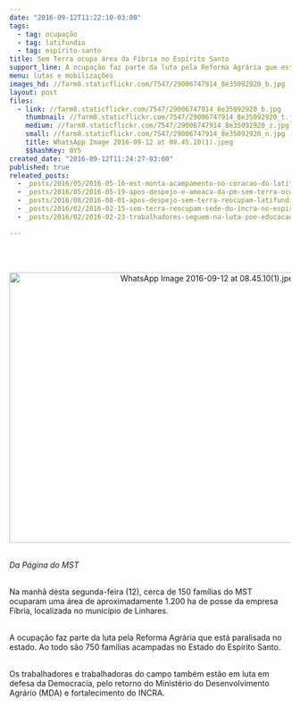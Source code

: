 ```yaml
---
date: "2016-09-12T11:22:10-03:00"
tags:
  - tag: ocupação
  - tag: latifundio
  - tag: espírito-santo
title: Sem Terra ocupa área da Fíbria no Espírito Santo
support_line: A ocupação faz parte da luta pela Reforma Agrária que está paralisada no estado
menu: lutas e mobilizações
images_hd: //farm8.staticflickr.com/7547/29006747914_8e35092920_b.jpg
layout: post
files:
  - link: //farm8.staticflickr.com/7547/29006747914_8e35092920_b.jpg
    thumbnail: //farm8.staticflickr.com/7547/29006747914_8e35092920_t.jpg
    medium: //farm8.staticflickr.com/7547/29006747914_8e35092920_z.jpg
    small: //farm8.staticflickr.com/7547/29006747914_8e35092920_n.jpg
    title: WhatsApp Image 2016-09-12 at 08.45.10(1).jpeg
    $$hashKey: 0Y5
created_date: "2016-09-12T11:24:27-03:00"
published: true
releated_posts:
  - _posts/2016/05/2016-05-16-mst-monta-acampamento-no-coracao-do-latifundio-gaucho.md
  - _posts/2016/05/2016-05-19-apos-despejo-e-ameaca-da-pm-sem-terra-ocupam-latifundio-na-bahia.md
  - _posts/2016/08/2016-08-01-apos-despejo-sem-terra-reocupam-latifundio-e-intensificam-denuncias.md
  - _posts/2016/02/2016-02-15-sem-terra-reocupam-sede-do-incra-no-espirito-santo.md
  - _posts/2016/02/2016-02-23-trabalhadores-seguem-na-luta-poe-educacao-no-es.md

---
```

<p><br />
&nbsp;</p>

<p style="text-align:center"><img alt="WhatsApp Image 2016-09-12 at 08.45.10(1).jpeg" height="484" src="//farm8.staticflickr.com/7547/29006747914_8e35092920_b.jpg" width="700" /></p>

<p><br />
<em>Da P&aacute;gina do MST</em></p>

<p><br />
Na manh&atilde; desta segunda-feira (12), cerca de 150 fam&iacute;lias do MST ocuparam uma &aacute;rea de aproximadamente 1.200 ha de posse da empresa F&iacute;bria, localizada no munic&iacute;pio de Linhares.</p>

<p><br />
A ocupa&ccedil;&atilde;o faz parte da luta pela Reforma Agr&aacute;ria que est&aacute; paralisada no estado. Ao todo s&atilde;o 750 fam&iacute;lias acampadas no Estado do Esp&iacute;rito Santo.</p>

<p><br />
Os trabalhadores e trabalhadoras do campo tamb&eacute;m est&atilde;o em luta em defesa da Democracia, pelo retorno do Minist&eacute;rio do Desenvolvimento Agr&aacute;rio (MDA) e fortalecimento do INCRA.</p>

